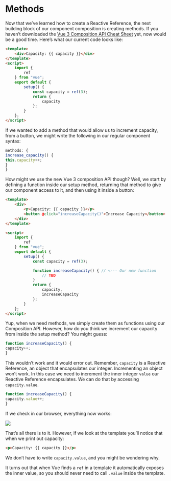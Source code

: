 # Methods

Now that we’ve learned how to create a Reactive Reference, the next building block of our component composition is creating methods. If you haven’t downloaded the [Vue 3 Composition API Cheat Sheet](/vue-3-cheat-sheet) yet, now would be a good time. Here’s what our current code looks like:

```html
<template>
    <div>Capacity: {{ capacity }}</div>
</template>
<script>
    import {
        ref
    } from "vue";
    export default {
        setup() {
            const capacity = ref(3);
            return {
                capacity
            };
        }
    };
</script>
```

If we wanted to add a method that would allow us to increment capacity, from a button, we might write the following in our regular component syntax:

```javascript
methods: {
increase_capacity() {
this.capacity++;
}
}
```

How might we use the new Vue 3 composition API though? Well, we start by defining a function inside our setup method, returning that method to give our component access to it, and then using it inside a button:

```html
<template>
    <div>
        <p>Capacity: {{ capacity }}</p>
        <button @click="increaseCapacity()">Increase Capacity</button>
    </div>
</template>

<script>
    import {
        ref
    } from "vue";
    export default {
        setup() {
            const capacity = ref(3);

            function increaseCapacity() { // <--- Our new function
                // TBD
            }
            return {
                capacity,
                increaseCapacity
            };
        }
    };
</script>
```

Yup, when we need methods, we simply create them as functions using our Composition API. However, how do you think we increment our capacity from inside the setup method? You might guess:

```javascript
function increaseCapacity() {
capacity++;
}
```

This wouldn’t work and it would error out. Remember, `capacity` is a Reactive Reference, an object that encapsulates our integer. Incrementing an object won’t work. In this case we need to increment the inner integer `value` our Reactive Reference encapsulates. We can do that by accessing `capacity.value`.

```javascript
function increaseCapacity() {
capacity.value++;
}
```

If we check in our browser, everything now works:

![](https://firebasestorage.googleapis.com/v0/b/vue-mastery.appspot.com/o/flamelink%2Fmedia%2F1571072657913_01-method-browser750.gif?alt=media&token=2c563df9-5882-4c70-8bce-35eba8b97397)

That’s all there is to it. However, if we look at the template you’ll notice that when we print out capacity:

```html
<p>Capacity: {{ capacity }}</p>
```

We don’t have to write `capacity.value`, and you might be wondering why.

It turns out that when Vue finds a `ref` in a template it automatically exposes the inner value, so you should never need to call `.value` inside the template.
